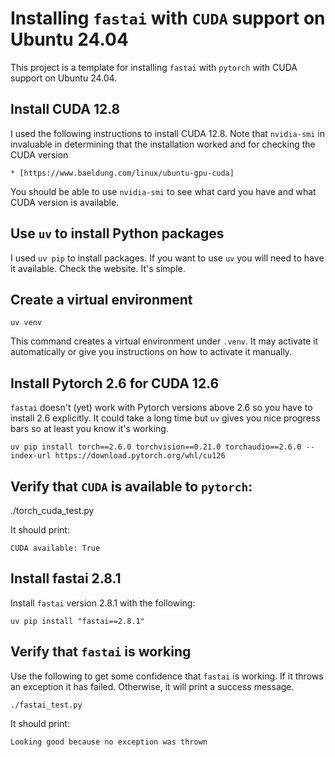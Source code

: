 # Installing `fastai` with `CUDA` support on Ubuntu 24.04

This project is a template for installing `fastai` with `pytorch` with CUDA
support on Ubuntu 24.04.

## Install CUDA 12.8

I used the following instructions to install CUDA 12.8. Note that `nvidia-smi`
in invaluable in determining that the installation worked and for checking
the CUDA version

    * [https://www.baeldung.com/linux/ubuntu-gpu-cuda]

You should be able to use `nvidia-smi` to see what card you have and what
CUDA version is available.

## Use `uv` to install Python packages

I used `uv pip` to install packages. If you want to use `uv` you will need to
have it available. Check the website. It's simple.

## Create a virtual environment

```
uv venv
```
This command creates a virtual environment under `.venv`. It may activate it
automatically or give you instructions on how to activate it manually.

## Install Pytorch 2.6 for CUDA 12.6

`fastai` doesn't (yet) work with Pytorch versions above 2.6 so you have to
install 2.6 explicitly. It could take a long time but `uv` gives you nice
progress bars so at least you know it's working.

```
uv pip install torch==2.6.0 torchvision==0.21.0 torchaudio==2.6.0 --index-url https://download.pytorch.org/whl/cu126
```

## Verify that `CUDA` is available to `pytorch`:

./torch_cuda_test.py

It should print:
```
CUDA available: True
```

## Install fastai 2.8.1

Install `fastai` version 2.8.1 with the following:

```
uv pip install "fastai==2.8.1"
```

## Verify that `fastai` is working

Use the following to get some confidence that `fastai` is working. If it throws
an exception it has failed. Otherwise, it will print a success message.

```
./fastai_test.py
```

It should print:
```
Looking good because no exception was thrown
```
